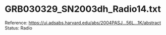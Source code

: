 # GRB030329_SN2003dh_Radio14.txt

Reference: https://ui.adsabs.harvard.edu/abs/2004PASJ...56L...1K/abstract
Status: Radio